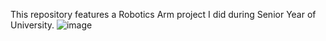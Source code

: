 This repository features a Robotics Arm project I did during Senior Year of University.
![image](https://github.com/user-attachments/assets/bc2dcbc7-f06d-46c4-96c9-b8f86103e563)
